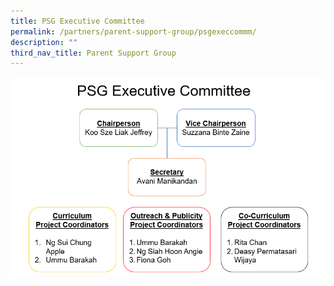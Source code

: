 ```yaml
---
title: PSG Executive Committee
permalink: /partners/parent-support-group/psgexeccommm/
description: ""
third_nav_title: Parent Support Group
---
```

![](/images/PSG/committee.png)